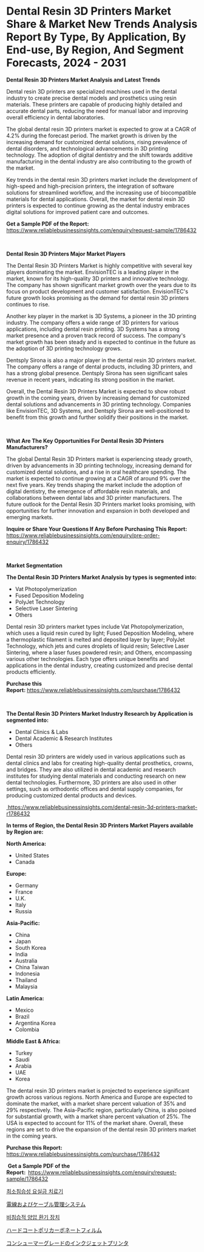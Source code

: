 <p><h1>Dental Resin 3D Printers Market Share & Market New Trends Analysis Report By Type, By Application, By End-use, By Region, And Segment Forecasts, 2024 - 2031</h1></p><p><strong>Dental Resin 3D Printers Market Analysis and Latest Trends</strong></p>
<p><p>Dental resin 3D printers are specialized machines used in the dental industry to create precise dental models and prosthetics using resin materials. These printers are capable of producing highly detailed and accurate dental parts, reducing the need for manual labor and improving overall efficiency in dental laboratories.</p><p>The global dental resin 3D printers market is expected to grow at a CAGR of 4.2% during the forecast period. The market growth is driven by the increasing demand for customized dental solutions, rising prevalence of dental disorders, and technological advancements in 3D printing technology. The adoption of digital dentistry and the shift towards additive manufacturing in the dental industry are also contributing to the growth of the market.</p><p>Key trends in the dental resin 3D printers market include the development of high-speed and high-precision printers, the integration of software solutions for streamlined workflow, and the increasing use of biocompatible materials for dental applications. Overall, the market for dental resin 3D printers is expected to continue growing as the dental industry embraces digital solutions for improved patient care and outcomes.</p></p>
<p><strong>Get a Sample PDF of the Report:&nbsp;</strong> <a href="https://www.reliablebusinessinsights.com/enquiry/request-sample/1786432">https://www.reliablebusinessinsights.com/enquiry/request-sample/1786432</a></p>
<p>&nbsp;</p>
<p><strong>Dental Resin 3D Printers Major Market Players</strong></p>
<p><p>The Dental Resin 3D Printers Market is highly competitive with several key players dominating the market. EnvisionTEC is a leading player in the market, known for its high-quality 3D printers and innovative technology. The company has shown significant market growth over the years due to its focus on product development and customer satisfaction. EnvisionTEC's future growth looks promising as the demand for dental resin 3D printers continues to rise.</p><p>Another key player in the market is 3D Systems, a pioneer in the 3D printing industry. The company offers a wide range of 3D printers for various applications, including dental resin printing. 3D Systems has a strong market presence and a proven track record of success. The company's market growth has been steady and is expected to continue in the future as the adoption of 3D printing technology grows.</p><p>Dentsply Sirona is also a major player in the dental resin 3D printers market. The company offers a range of dental products, including 3D printers, and has a strong global presence. Dentsply Sirona has seen significant sales revenue in recent years, indicating its strong position in the market.</p><p>Overall, the Dental Resin 3D Printers Market is expected to show robust growth in the coming years, driven by increasing demand for customized dental solutions and advancements in 3D printing technology. Companies like EnvisionTEC, 3D Systems, and Dentsply Sirona are well-positioned to benefit from this growth and further solidify their positions in the market.</p></p>
<p>&nbsp;</p>
<p><strong>What Are The Key Opportunities For Dental Resin 3D Printers Manufacturers?</strong></p>
<p><p>The global Dental Resin 3D Printers market is experiencing steady growth, driven by advancements in 3D printing technology, increasing demand for customized dental solutions, and a rise in oral healthcare spending. The market is expected to continue growing at a CAGR of around 9% over the next five years. Key trends shaping the market include the adoption of digital dentistry, the emergence of affordable resin materials, and collaborations between dental labs and 3D printer manufacturers. The future outlook for the Dental Resin 3D Printers market looks promising, with opportunities for further innovation and expansion in both developed and emerging markets.</p></p>
<p><strong>Inquire or Share Your Questions If Any Before Purchasing This Report:</strong> <a href="https://www.reliablebusinessinsights.com/enquiry/pre-order-enquiry/1786432">https://www.reliablebusinessinsights.com/enquiry/pre-order-enquiry/1786432</a></p>
<p>&nbsp;</p>
<p><strong>Market Segmentation</strong></p>
<p><strong>The Dental Resin 3D Printers Market Analysis by types is segmented into:</strong></p>
<p><ul><li>Vat Photopolymerization</li><li>Fused Deposition Modeling</li><li>PolyJet Technology</li><li>Selective Laser Sintering</li><li>Others</li></ul></p>
<p><p>Dental resin 3D printers market types include Vat Photopolymerization, which uses a liquid resin cured by light; Fused Deposition Modeling, where a thermoplastic filament is melted and deposited layer by layer; PolyJet Technology, which jets and cures droplets of liquid resin; Selective Laser Sintering, where a laser fuses powdered resin; and Others, encompassing various other technologies. Each type offers unique benefits and applications in the dental industry, creating customized and precise dental products efficiently.</p></p>
<p><strong>Purchase this Report:&nbsp;</strong><a href="https://www.reliablebusinessinsights.com/purchase/1786432">https://www.reliablebusinessinsights.com/purchase/1786432</a></p>
<p>&nbsp;</p>
<p><strong>The Dental Resin 3D Printers Market Industry Research by Application is segmented into:</strong></p>
<p><ul><li>Dental Clinics & Labs</li><li>Dental Academic & Research Institutes</li><li>Others</li></ul></p>
<p><p>Dental resin 3D printers are widely used in various applications such as dental clinics and labs for creating high-quality dental prosthetics, crowns, and bridges. They are also utilized in dental academic and research institutes for studying dental materials and conducting research on new dental technologies. Furthermore, 3D printers are also used in other settings, such as orthodontic offices and dental supply companies, for producing customized dental products and devices.</p></p>
<p><a href="https://www.reliablebusinessinsights.com/dental-resin-3d-printers-market-r1786432">&nbsp;https://www.reliablebusinessinsights.com/dental-resin-3d-printers-market-r1786432</a></p>
<p><strong>In terms of Region, the Dental Resin 3D Printers Market Players available by Region are:</strong></p>
<p>
    <p> <strong> North America: </strong>
        <ul>
            <li>United States</li>
            <li>Canada</li>
        </ul>
        </p> 
    <p> <strong> Europe: </strong>
        <ul>
            <li>Germany</li>
            <li>France</li>
            <li>U.K.</li>
            <li>Italy</li>
            <li>Russia</li>
        </ul>
        </p> 
    <p> <strong> Asia-Pacific: </strong>
        <ul>
            <li>China</li>
            <li>Japan</li>
            <li>South Korea</li>
            <li>India</li>
            <li>Australia</li>
            <li>China Taiwan</li>
            <li>Indonesia</li>
            <li>Thailand</li>
            <li>Malaysia</li>
        </ul>
        </p> 
    <p> <strong> Latin America: </strong>
        <ul>
            <li>Mexico</li>
            <li>Brazil</li>
            <li>Argentina Korea</li>
            <li>Colombia</li>
        </ul>
        </p> 
    <p> <strong> Middle East & Africa: </strong>
        <ul>
            <li>Turkey</li>
            <li>Saudi</li>
            <li>Arabia</li>
            <li>UAE</li>
            <li>Korea</li>
        </ul>
    </p>
    </p>
<p><p>The dental resin 3D printers market is projected to experience significant growth across various regions. North America and Europe are expected to dominate the market, with a market share percent valuation of 35% and 29% respectively. The Asia-Pacific region, particularly China, is also poised for substantial growth, with a market share percent valuation of 25%. The USA is expected to account for 11% of the market share. Overall, these regions are set to drive the expansion of the dental resin 3D printers market in the coming years.</p></p>
<p><strong>Purchase this Report: </strong><a href="https://www.reliablebusinessinsights.com/purchase/1786432">https://www.reliablebusinessinsights.com/purchase/1786432</a></p>
<p>&nbsp;<strong>Get a Sample PDF of the Report:&nbsp;&nbsp;</strong><a href="https://www.reliablebusinessinsights.com/enquiry/request-sample/1786432">https://www.reliablebusinessinsights.com/enquiry/request-sample/1786432</a></p>
<p><strong></strong></p>
<p><p><a href="https://medium.com/@bereniceroberts1978/%EC%B5%9C%EC%86%8C-%EC%B9%A8%EC%8A%B5-%EB%B0%A9%EA%B4%91%EC%9A%94%EC%8B%A4%EA%B8%88-%EC%9E%A5%EC%B9%98-%EC%8B%9C%EC%9E%A5-%EC%8B%9C%EC%9E%A5-%EC%A0%90%EC%9C%A0%EC%9C%A8-%EC%8B%9C%EC%9E%A5-%EB%8F%99%ED%96%A5-%EB%B0%8F-%EB%AF%B8%EB%9E%98-%EC%84%B1%EC%9E%A5-%ED%83%90%EA%B5%AC-ca91b47b2fb0">최소침습성 요실금 치료기</a></p><p><a href="https://medium.com/@barrycuda1974/%E3%83%AF%E3%82%A4%E3%83%A4%E3%83%BC-%E3%82%B1%E3%83%BC%E3%83%96%E3%83%AB%E7%AE%A1%E7%90%86%E3%82%B7%E3%82%B9%E3%83%86%E3%83%A0%E5%B8%82%E5%A0%B4%E3%81%AE%E8%A6%8F%E6%A8%A1%E3%81%8C%E4%B8%96%E7%95%8C%E7%94%A3%E6%A5%AD%E3%81%A7%E6%9C%80%E9%81%A9%E3%81%AA%E3%83%9E%E3%83%BC%E3%82%B1%E3%83%86%E3%82%A3%E3%83%B3%E3%82%B0%E3%83%81%E3%83%A3%E3%83%8D%E3%83%AB%E3%82%92%E7%A4%BA%E3%81%97%E3%81%A6%E3%81%84%E3%81%BE%E3%81%99-6c003889d6f4">電線およびケーブル管理システム</a></p><p><a href="https://medium.com/@mayekuhic00/%EB%B9%84%EC%B9%A8%EC%8A%B5-%EC%96%91%EC%95%95-%ED%98%B8%ED%9D%A1%EB%B3%B4%EC%A1%B0%EC%9E%A5%EC%B9%98-%EC%8B%9C%EC%9E%A5-%EC%A0%84%EB%A7%9D-%EC%82%B0%EC%97%85-%EA%B0%9C%EC%9A%94-%EB%B0%8F-%EC%98%88%EC%B8%A1-2024%EB%85%84%EB%B6%80%ED%84%B0-2031%EB%85%84-94960b2076fe">비침습적 양압 환기 장치</a></p><p><a href="https://github.com/oafhukehf4709715/Market-Research-Report-List-2/blob/main/4593547105458.md">ハードコートポリカーボネートフィルム</a></p><p><a href="https://github.com/dzy793153605/Market-Research-Report-List-2/blob/main/3309415105459.md">コンシューマーグレードのインクジェットプリンタ</a></p></p>